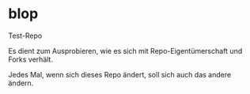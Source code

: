 # blop
Test-Repo


Es dient zum Ausprobieren, wie es sich mit Repo-Eigentümerschaft und Forks verhält.


Jedes Mal, wenn sich dieses Repo ändert, soll sich auch das andere ändern.
